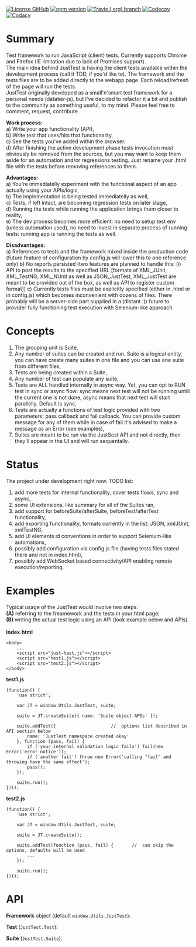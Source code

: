 [![License GitHub](https://img.shields.io/github/license/gullerya/just-test.svg)](https://opensource.org/licenses/MIT)
[![npm version](https://img.shields.io/npm/v/just-test.svg?logo=npm)](https://www.npmjs.com/package/just-test)
[![Travis (.org) branch](https://img.shields.io/travis/gullerya/just-test/master.svg?logo=travis)](https://travis-ci.org/gullerya/just-test)
[![Codecov](https://img.shields.io/codecov/c/github/gullerya/just-test/master.svg)](https://codecov.io/gh/gullerya/just-test/branch/master)
[![Codacy](https://img.shields.io/codacy/grade/9aa34b1cf3c248fea0164e71137dce1c.svg?logo=codacy)](https://www.codacy.com/app/gullerya/just-test)

# Summary

Test framework to run JavaScript (client) tests. Currently supports Chrome and Firefox (IE limitation due to lack of Promises support).<br/>
The main idea behind JustTest is having the client tests available within the development process (call it TDD, if you'd like to). The framework and the tests files are to be added directly to the webapp page. Each reload/refresh of the page will run the tests.<br/>
JustTest originally developed as a small'n'smart test framework for a personal needs (datatier-js), but I've decided to refactor it a bit and publish to the community as something useful, to my mind. Please feel free to comment, request, contribute.

<b>Work process:</b><br/>
	a)	Write your app functionality (API),<br/>
	b)	Write test that uses/hits that functionality,<br/>
	c)	See the tests you've added within the browser.<br>
	d)	After finishing the active development phase tests invocation must obviously be removed from the sources, but you may want to keep them aside for an automation and/or regressions testing. Just rename your .html file with the tests before removing references to them.<br/>

<b>Advantages:</b><br/>
	a)	You're immediatelly experiment with the functional aspect of an app actually using your APIs/logic,<br/>
	b)	The implementation is being tested immediatelly as well,<br/>
	c)	Tests, if left intact, are becoming regression tests on later stage,<br/>
	d)	Running the tests while running the application brings them closer to reality,<br/>
	e)	The dev process becomes more efficient: no need to setup test env (unless automation used), no need to invest in separate process of running tests: running app is running the tests as well.<br/>

<b>Disadvantages:</b><br/>
	a)	References to tests and the framework mixed inside the production code (future feature of configuration by config.js will lower this to one reference only)
	b)	No reports persisted (two features are planned to handle this: (i) API to post the results to the specified URL [formats of XML_JUnit, XML_TestNG, XML_NUnit as well as JSON_JustTest, XML_JustTest are meant to be provided out of the box, as well as API to register custom format])
	c)	Currently tests files must be explicitly specified (either in .html or in config.js) which becomes inconvenient with dozens of files. There probably will be a server-side part supplied in a (distant :)) future to provider fully functioning test execution with Selenium-like approach.

# Concepts

1) The grouping unit is Suite,<br/>
2) Any number of suites can be created and run. Suite is a logical entity, you can have create many suites in one file and you can use one suite from different files,<br/>
3) Tests are being created within a Suite,<br/>
4) Any number of test can populate any suite,<br/>
5) Tests are ALL handled internally in async way. Yet, you can opt to RUN test in sync or async flow: sync means next test will not be running untill the current one is not done, async means that next test will start parallelly. Default is sync,<br/>
6) Tests are actually a functions of test logic provided with two parameters: pass callback and fail callback. You can provide custom message for any of them while in case of fail it's advised to make a message as an Error (see examples),<br/>
7) Suites are meant to be run via the JustSest API and not directly, then they'll appear in the UI and will run sequentally.<br/>

# Status

The project under development right now. TODO list:<br/>
1) add more tests for internal functionality, cover tests flows, sync and async,<br/>
2) some UI extensions, like summary for all of the Suites ran,<br/>
3) add support for beforeSuite/afterSuite, beforeTest/afterTest functionality,<br/>
4) add exporting functionality, formats currently in the list: JSON, xmlJUnit, xmlTestNG,<br/>
5) add UI elements id conventions in order to support Selenium-like automations,<br/>
6) possibly add configuration via config.js file (having tests files stated there and not in index.html),<br/>
7) possibly add WebSocket based connectivity/API enabling remote execution/reporting.<br/>

# Examples

Typical usage of the JustTest would involve two steps:<br/>
<b>(A)</b> referring to the freamework and the tests in your html page;<br/>
<b>(B)</b> writing the actual test logic using an API (look example below and APIs).<br/>
<br/>
<b>index.html</b>
```
<body>
	...
	<script src="just-test.js"></script>
	<script src="test1.js"></script>
	<script src="test2.js"></script>
</body>
```

<b>test1.js</b>
```
(function() {
	'use strict';

	var JT = window.Utils.JustTest, suite;

	suite = JT.createSuite({ name: 'Suite object APIs' });

	suite.addTest({						//	options list described in API section below
		name: 'JustTest namespace created okay'
	}, function (pass, fail) {
		if ('your internal validation logic fails') fail(new Error('error notice'));
		if ('another fail') throw new Error('calling "fail" and throwing have the same effect');
		pass();
	});
	
	suite.run();
})();
```

<b>test2.js</b>
```
(function() {
	'use strict';

	var JT = window.Utils.JustTest, suite;
	
	suite = JT.createSuite();

	suite.addTest(function (pass, fail) {		//	can skip the options, defaults will be used
		...
	});
	
	suite.run();
})();
```

# API

<b>Framework</b> object (default ```window.Utils.JustTest```):


<b>Test</b> (```JustTest.Test```):


<b>Suite</b> (```JustTest.Suite```):

